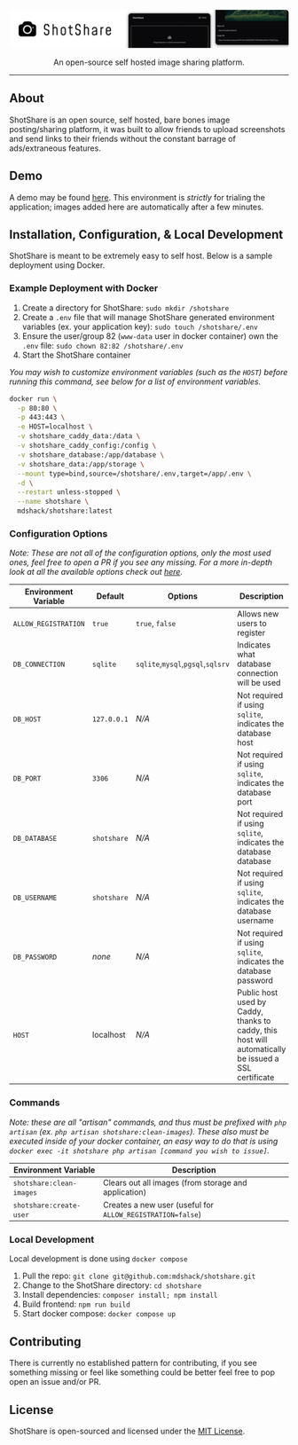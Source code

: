 <p align="center">

![ShotShare banner image](/.docs/assets/banner.png)

</p>

<p align="center">
An open-source self hosted image sharing platform.
</p>

---

## About

ShotShare is an open source, self hosted, bare bones image posting/sharing platform, it was built to allow friends to upload screenshots and send links to their friends without the constant barrage of ads/extraneous features.

## Demo

A demo may be found [here](https://demo.shotshare.shackelford.dev/). This environment is _strictly_ for trialing the application; images added here are automatically after a few minutes.

## Installation, Configuration, & Local Development

ShotShare is meant to be extremely easy to self host. Below is a sample deployment using Docker.

### Example Deployment with Docker

1. Create a directory for ShotShare: `sudo mkdir /shotshare`
2. Create a `.env` file that will manage ShotShare generated environment variables (ex. your application key): `sudo touch /shotshare/.env`
3. Ensure the user/group 82 (`www-data` user in docker container) own the `.env` file: `sudo chown 82:82 /shotshare/.env`
4. Start the ShotShare container

_You may wish to customize environment variables (such as the `HOST`) before running this command, see below for a list of environment variables._

```sh
docker run \
  -p 80:80 \
  -p 443:443 \
  -e HOST=localhost \
  -v shotshare_caddy_data:/data \
  -v shotshare_caddy_config:/config \
  -v shotshare_database:/app/database \
  -v shotshare_data:/app/storage \
  --mount type=bind,source=/shotshare/.env,target=/app/.env \
  -d \
  --restart unless-stopped \
  --name shotshare \
  mdshack/shotshare:latest
```

### Configuration Options

_Note: These are not all of the configuration options, only the most used ones, feel free to open a PR if you see any missing. For a more in-depth look at all the available options check out [here](/config)._

| Environment Variable  | Default | Options | Description |
| ------------- | ------------- | ------------- | ------------- |
| `ALLOW_REGISTRATION`  | `true`  | `true`, `false` | Allows new users to register |
| `DB_CONNECTION`  | `sqlite`  | `sqlite`,`mysql`,`pgsql`,`sqlsrv` | Indicates what database connection will be used |
| `DB_HOST`  | `127.0.0.1` | _N/A_ | Not required if using `sqlite`, indicates the database host |
| `DB_PORT`  | `3306` | _N/A_ | Not required if using `sqlite`, indicates the database port |
| `DB_DATABASE`  | `shotshare` | _N/A_ | Not required if using `sqlite`, indicates the database database |
| `DB_USERNAME`  | `shotshare` | _N/A_ | Not required if using `sqlite`, indicates the database username |
| `DB_PASSWORD`  | _none_ | _N/A_ | Not required if using `sqlite`, indicates the database password |
| `HOST`  | localhost | _N/A_ | Public host used by Caddy, thanks to caddy, this host will automatically be issued a SSL certificate |

### Commands

_Note: these are all "artisan" commands, and thus must be prefixed with `php artisan` (ex. `php artisan shotshare:clean-images`). These also must be executed inside of your docker container, an easy way to do that is using `docker exec -it shotshare php artisan [command you wish to issue]`._

| Environment Variable | Description |
| ------------- | ------------- |
| `shotshare:clean-images` | Clears out all images (from storage and application) |
| `shotshare:create-user`  | Creates a new user (useful for `ALLOW_REGISTRATION=false`) |

### Local Development

Local development is done using `docker compose`

1. Pull the repo: `git clone git@github.com:mdshack/shotshare.git`
2. Change to the ShotShare directory: `cd shotshare`
3. Install dependencies: `composer install; npm install`
4. Build frontend: `npm run build`
5. Start docker compose: `docker compose up`

## Contributing

There is currently no established pattern for contributing, if you see something missing or feel like something could be better feel free to pop open an issue and/or PR.

## License

ShotShare is open-sourced and licensed under the [MIT License](/LICENSE).
